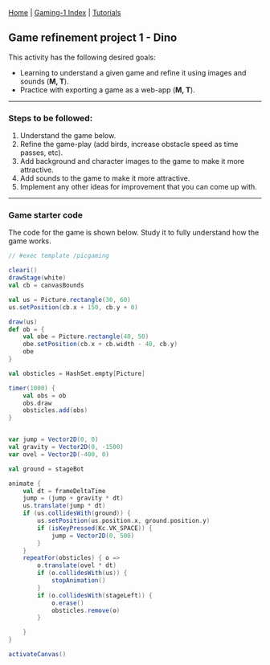 <div class="nav">
  <a href="../../index.html">Home</a> | <a href="index.html">Gaming-1 Index</a> | <a href="../../tutorials-index.html">Tutorials</a>
</div>

## Game refinement project 1 - Dino

This activity has the following desired goals:
* Learning to understand a given game and refine it using images and sounds (**M, T**).
* Practice with exporting a game as a web-app (**M, T**).

---

### Steps to be followed:
1. Understand the game below.
1. Refine the game-play (add birds, increase obstacle speed as time passes, etc).
1. Add background and character images to the game to make it more attractive.
1. Add sounds to the game to make it more attractive.
1. Implement any other ideas for improvement that you can come up with.

---

### Game starter code

The code for the game is shown below. Study it to fully understand how the game works.

```scala
// #exec template /picgaming

cleari()
drawStage(white)
val cb = canvasBounds

val us = Picture.rectangle(30, 60)
us.setPosition(cb.x + 150, cb.y + 0)

draw(us)
def ob = {
    val obe = Picture.rectangle(40, 50)
    obe.setPosition(cb.x + cb.width - 40, cb.y)
    obe
}

val obsticles = HashSet.empty[Picture]

timer(1000) {
    val obs = ob
    obs.draw
    obsticles.add(obs)
}


var jump = Vector2D(0, 0)
val gravity = Vector2D(0, -1500)
var ovel = Vector2D(-400, 0)

val ground = stageBot

animate {
    val dt = frameDeltaTime
    jump = (jump + gravity * dt)
    us.translate(jump * dt)
    if (us.collidesWith(ground)) {
        us.setPosition(us.position.x, ground.position.y)
        if (isKeyPressed(Kc.VK_SPACE)) {
            jump = Vector2D(0, 500)
        }
    }
    repeatFor(obsticles) { o =>
        o.translate(ovel * dt)
        if (o.collidesWith(us)) {
            stopAnimation()
        }
        if (o.collidesWith(stageLeft)) {
            o.erase()
            obsticles.remove(o)
        }

    }
}

activateCanvas()
```

